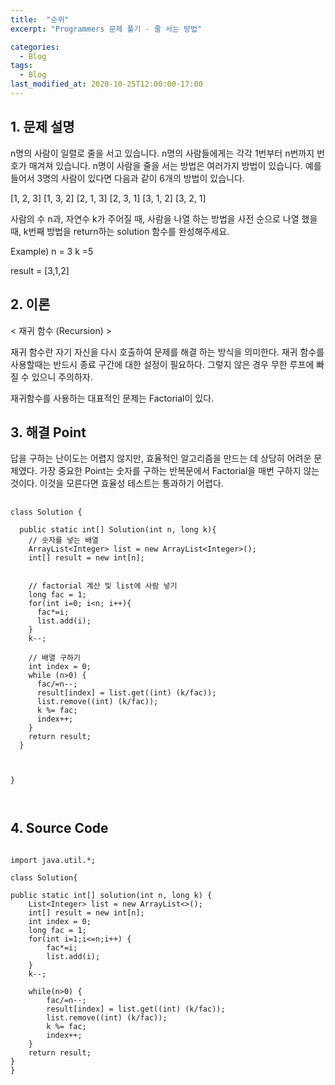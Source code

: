 ```yaml
---
title:  "순위"
excerpt: "Programmers 문제 풀기 - 줄 서는 방법"

categories:
  - Blog
tags:
  - Blog
last_modified_at: 2020-10-25T12:00:00-17:00
---
```


## 1. 문제 설명

n명의 사람이 일렬로 줄을 서고 있습니다. n명의 사람들에게는 각각 1번부터 n번까지 번호가 매겨져 있습니다. n명이 사람을 줄을 서는 방법은 여러가지 방법이 있습니다. 예를 들어서 3명의 사람이 있다면 다음과 같이 6개의 방법이 있습니다.

[1, 2, 3]
[1, 3, 2]
[2, 1, 3]
[2, 3, 1]
[3, 1, 2]
[3, 2, 1]

사람의 수 n과, 자연수 k가 주어질 때, 사람을 나열 하는 방법을 사전 순으로 나열 했을 때, k번째 방법을 return하는 solution 함수를 완성해주세요.


Example)
n = 3
k =5

result = [3,1,2]


## 2. 이론


< 재귀 함수 (Recursion) >

재귀 함수란 자기 자신을 다시 호출하여 문제를 해결 하는 방식을 의미한다.
재귀 함수를 사용할때는 반드시 종료 구간에 대한 설정이 필요하다. 그렇지 않은 경우 무한 루프에 빠질 수 있으니 주의하자.

재귀함수를 사용하는 대표적인 문제는 Factorial이 있다.


## 3. 해결 Point

  답을 구하는 난이도는 어렵지 않지만, 효율적인 알고리즘을 만드는 데 상당히 어려운 문제였다. 가장 중요한 Point는 숫자를 구하는 반복문에서 Factorial을 매번 구하지 않는 것이다. 이것을 모른다면 효율성 테스트는 통과하기 어렵다.

   

## <pseudo code>

```
class Solution {

  public static int[] Solution(int n, long k){
    // 숫자를 넣는 배열
    ArrayList<Integer> list = new ArrayList<Integer>();
    int[] result = new int[n];


    // factorial 계산 및 list에 사람 넣기
    long fac = 1;
    for(int i=0; i<n; i++){
      fac*=i;
      list.add(i);
    }
    k--;

    // 배열 구하기
    int index = 0; 
    while (n>0) {
      fac/=n--;
      result[index] = list.get((int) (k/fac));
      list.remove((int) (k/fac));
      k %= fac;
      index++;
    }
    return result;
  }



}



```

## 4. Source Code

```

import java.util.*;

class Solution{

public static int[] solution(int n, long k) {
	List<Integer> list = new ArrayList<>();
	int[] result = new int[n];
	int index = 0;
	long fac = 1;
	for(int i=1;i<=n;i++) {
		fac*=i;
		list.add(i);
	}
	k--;

	while(n>0) {
		fac/=n--;
		result[index] = list.get((int) (k/fac));
		list.remove((int) (k/fac));
		k %= fac;
		index++;
	}
	return result;
}
}


```